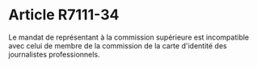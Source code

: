 # Article R7111-34

  
Le mandat de représentant à la commission supérieure est incompatible avec celui de membre de la commission de la carte d'identité des journalistes professionnels.